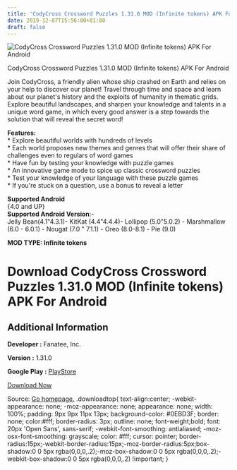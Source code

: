 ```yaml
---
title: 'CodyCross Crossword Puzzles 1.31.0 MOD (Infinite tokens) APK For Android'
date: 2019-12-07T15:56:00+01:00
draft: false
---
```


![CodyCross Crossword Puzzles 1.31.0 MOD (Infinite tokens) APK For Android](https://i0.wp.com/apkhome.net/wp-content/uploads/2019/12/CodyCross-Crossword-Puzzles.png "CodyCross Crossword Puzzles 1.31.0 MOD (Infinite tokens) APK For Android")

  

CodyCross Crossword Puzzles 1.31.0 MOD (Infinite tokens) APK For Android

Join CodyCross, a friendly alien whose ship crashed on Earth and relies on your help to discover our planet! Travel through time and space and learn about our planet's history and the exploits of humanity in thematic grids.  
Explore beautiful landscapes, and sharpen your knowledge and talents in a unique word game, in which every good answer is a step towards the solution that will reveal the secret word!

**Features:**  
\* Explore beautiful worlds with hundreds of levels  
\* Each world proposes new themes and genres that will offer their share of challenges even to regulars of word games  
\* Have fun by testing your knowledge with puzzle games  
\* An innovative game mode to spice up classic crossword puzzles  
\* Test your knowledge of your language with these puzzle games  
\* If you're stuck on a question, use a bonus to reveal a letter

**Supported Android**  
{4.0 and UP}  
**Supported Android Version**:-  
Jelly Bean(4.1"4.3.1)- KitKat (4.4"4.4.4)- Lollipop (5.0"5.0.2) - Marshmallow (6.0 - 6.0.1) - Nougat (7.0 " 7.1.1) - Oreo (8.0-8.1) - Pie (9.0)

**MOD TYPE: Infinite tokens**

Download CodyCross Crossword Puzzles 1.31.0 MOD (Infinite tokens) APK For Android
=================================================================================

Additional Information
----------------------

**Developer :** Fanatee, Inc.

**Version :** 1.31.0

**Google Play :** [PlayStore](https://play.google.com/store/apps/details?id=com.fanatee.cody)

  

[Download Now](https://store4app.co/post/codycross-crossword-puzzles-1-31-0-mod-infinite-tokens-apk-for-android_1575729167)

  
Source: [Go homepage.](https://store4app.co/post/codycross-crossword-puzzles-1-31-0-mod-infinite-tokens-apk-for-android_1575729167) .downloadtop{ text-align:center; -webkit-appearance: none; -moz-appearance: none; appearance: none; width: 100%; padding: 9px 9px 11px 13px; background-color: #0EBD3F; border: none; color:#fff; border-radius: 3px; outline: none; font-weight;bold; font: 20px 'Open Sans', sans-serif; -webkit-font-smoothing: antialiased; -moz-osx-font-smoothing: grayscale; color: #fff; cursor: pointer; border-radius:15px;-webkit-border-radius:15px;-moz-border-radius:5px;box-shadow:0 0 5px rgba(0,0,0,.2);-moz-box-shadow:0 0 5px rgba(0,0,0,.2);-webkit-box-shadow:0 0 5px rgba(0,0,0,.2) !important; }